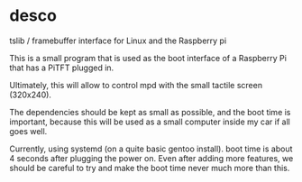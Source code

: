desco
=====

tslib / framebuffer interface for Linux and the Raspberry pi


This is a small program that is used as the boot interface of a Raspberry Pi that has a PiTFT plugged in.

Ultimately, this will allow to control mpd with the small tactile screen (320x240). 

The dependencies should be kept as small as possible, and the boot time is important, because this will be used as a small computer inside my car if all goes well.

Currently, using systemd (on a quite basic gentoo install). boot time is about 4 seconds after plugging the power on. Even after adding more features, we should be careful to try and make the boot time never much more than this.
